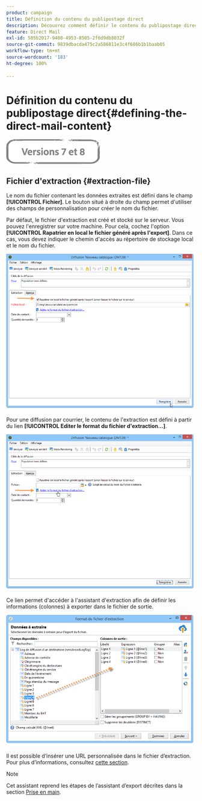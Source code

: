 ```yaml
---
product: campaign
title: Définition du contenu du publipostage direct
description: Découvrez comment définir le contenu du publipostage direct
feature: Direct Mail
exl-id: 585b2017-9408-4953-8505-2f6d9db8032f
source-git-commit: 9839dbacda475c2a586811e3c4f686b1b1baab05
workflow-type: tm+mt
source-wordcount: '183'
ht-degree: 100%

---
```


# Définition du contenu du publipostage direct{#defining-the-direct-mail-content}

![](../../assets/common.svg)

## Fichier d&#39;extraction {#extraction-file}

Le nom du fichier contenant les données extraites est défini dans le champ **[!UICONTROL Fichier]**. Le bouton situé à droite du champ permet d&#39;utiliser des champs de personnalisation pour créer le nom du fichier.

Par défaut, le fichier d&#39;extraction est créé et stocké sur le serveur. Vous pouvez l&#39;enregistrer sur votre machine. Pour cela, cochez l&#39;option **[!UICONTROL Rapatrier en local le fichier généré après l&#39;export]**. Dans ce cas, vous devez indiquer le chemin d&#39;accès au répertoire de stockage local et le nom du fichier.

![](assets/s_ncs_user_mail_delivery_local_file.png)

Pour une diffusion par courrier, le contenu de l&#39;extraction est défini à partir du lien **[!UICONTROL Editer le format du fichier d&#39;extraction...]**.

![](assets/s_ncs_user_mail_delivery_format_link.png)

Ce lien permet d&#39;accéder à l&#39;assistant d&#39;extraction afin de définir les informations (colonnes) à exporter dans le fichier de sortie.

![](assets/s_ncs_user_mail_delivery_format_wz.png)

Il est possible d’insérer une URL personnalisée dans le fichier d’extraction. Pour plus d’informations, consultez [cette section](../../web/using/publishing-a-web-form.md).

>[!NOTE]
>
>Cet assistant reprend les étapes de l’assistant d’export décrites dans la section [Prise en main](../../platform/using/executing-export-jobs.md).
